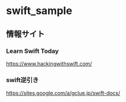 # swift_sample


## 情報サイト

### Learn Swift Today

https://www.hackingwithswift.com/

### swift逆引き

https://sites.google.com/a/gclue.jp/swift-docs/


